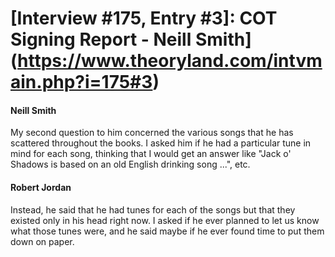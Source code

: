 # [Interview #175, Entry #3]: COT Signing Report - Neill Smith](https://www.theoryland.com/intvmain.php?i=175#3)

#### Neill Smith

My second question to him concerned the various songs that he has scattered throughout the books. I asked him if he had a particular tune in mind for each song, thinking that I would get an answer like "Jack o' Shadows is based on an old English drinking song ...", etc.

#### Robert Jordan

Instead, he said that he had tunes for each of the songs but that they existed only in his head right now. I asked if he ever planned to let us know what those tunes were, and he said maybe if he ever found time to put them down on paper.


